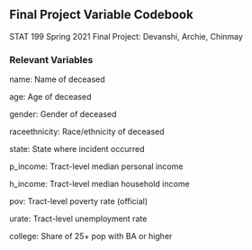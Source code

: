 ## Final Project Variable Codebook
STAT 199 Spring 2021 Final Project: Devanshi, Archie, Chinmay


### Relevant Variables 


name:	Name of deceased

age:	Age of deceased

gender:	Gender of deceased

raceethnicity:	Race/ethnicity of deceased

state:	State where incident occurred

p_income: Tract-level median personal income

h_income:	Tract-level median household income

pov:	Tract-level poverty rate (official)

urate:	Tract-level unemployment rate

college:	Share of 25+ pop with BA or higher
